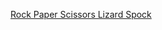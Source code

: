 [Rock Paper Scissors Lizard Spock](https://www.codingame.com/training/easy/rock-paper-scissors-lizard-spock)
